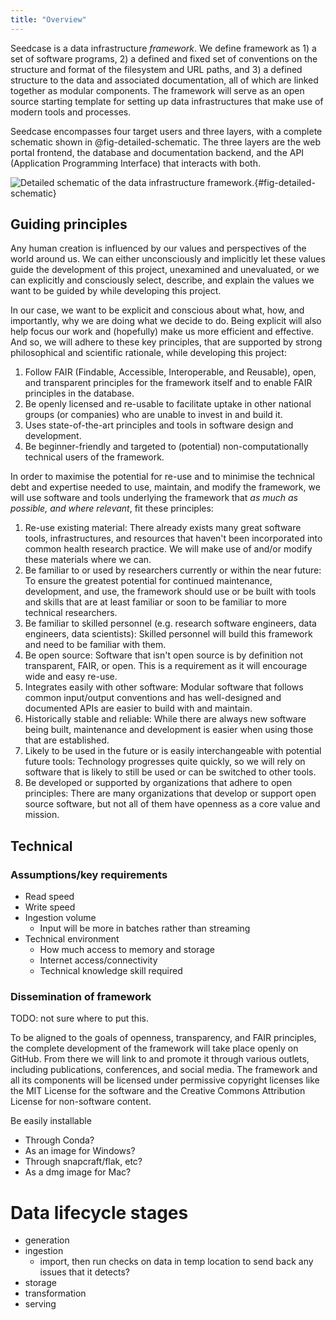 ```yaml
---
title: "Overview"
---
```


Seedcase is a data infrastructure *framework*. We define framework as 1)
a set of software programs, 2) a defined and fixed set of conventions on
the structure and format of the filesystem and URL paths, and 3) a
defined structure to the data and associated documentation, all of which
are linked together as modular components. The framework will serve as
an open source starting template for setting up data infrastructures
that make use of modern tools and processes.

Seedcase encompasses four target users and three layers, with a complete
schematic shown in @fig-detailed-schematic. The three layers are the web
portal frontend, the database and documentation backend, and the API
(Application Programming Interface) that interacts with both.

![Detailed schematic of the data infrastructure
framework.](/images/detailed-schematic.svg){#fig-detailed-schematic}

## Guiding principles

Any human creation is influenced by our values and perspectives of the
world around us. We can either unconsciously and implicitly let these
values guide the development of this project, unexamined and
unevaluated, or we can explicitly and consciously select, describe, and
explain the values we want to be guided by while developing this
project.

In our case, we want to be explicit and conscious about what, how, and
importantly, why we are doing what we decide to do. Being explicit will
also help focus our work and (hopefully) make us more efficient and
effective. And so, we will adhere to these key principles, that are
supported by strong philosophical and scientific rationale, while
developing this project:

1.  Follow FAIR (Findable, Accessible, Interoperable, and Reusable),
    open, and transparent principles for the framework itself and to
    enable FAIR principles in the database.
2.  Be openly licensed and re-usable to facilitate uptake in other
    national groups (or companies) who are unable to invest in and build
    it.
3.  Uses state-of-the-art principles and tools in software design and
    development.
4.  Be beginner-friendly and targeted to (potential) non-computationally
    technical users of the framework.

In order to maximise the potential for re-use and to minimise the
technical debt and expertise needed to use, maintain, and modify the
framework, we will use software and tools underlying the framework that
*as much as possible, and where relevant*, fit these principles:

1.  Re-use existing material: There already exists many great software
    tools, infrastructures, and resources that haven't been incorporated
    into common health research practice. We will make use of and/or
    modify these materials where we can.
2.  Be familiar to or used by researchers currently or within the near
    future: To ensure the greatest potential for continued maintenance,
    development, and use, the framework should use or be built with
    tools and skills that are at least familiar or soon to be familiar
    to more technical researchers.
3.  Be familiar to skilled personnel (e.g. research software engineers,
    data engineers, data scientists): Skilled personnel will build this
    framework and need to be familiar with them.
4.  Be open source: Software that isn't open source is by definition not
    transparent, FAIR, or open. This is a requirement as it will
    encourage wide and easy re-use.
5.  Integrates easily with other software: Modular software that follows
    common input/output conventions and has well-designed and documented
    APIs are easier to build with and maintain.
6.  Historically stable and reliable: While there are always new
    software being built, maintenance and development is easier when
    using those that are established.
7.  Likely to be used in the future or is easily interchangeable with
    potential future tools: Technology progresses quite quickly, so we
    will rely on software that is likely to still be used or can be
    switched to other tools.
8.  Be developed or supported by organizations that adhere to open
    principles: There are many organizations that develop or support
    open source software, but not all of them have openness as a core
    value and mission.

## Technical

### Assumptions/key requirements

-   Read speed
-   Write speed
-   Ingestion volume
    -   Input will be more in batches rather than streaming
-   Technical environment
    -   How much access to memory and storage
    -   Internet access/connectivity
    -   Technical knowledge skill required

### Dissemination of framework

TODO: not sure where to put this.

To be aligned to the goals of openness, transparency, and FAIR
principles, the complete development of the framework will take place
openly on GitHub. From there we will link to and promote it through
various outlets, including publications, conferences, and social media.
The framework and all its components will be licensed under permissive
copyright licenses like the MIT License for the software and the
Creative Commons Attribution License for non-software content.

Be easily installable

-   Through Conda?
-   As an image for Windows?
-   Through snapcraft/flak, etc?
-   As a dmg image for Mac?

# Data lifecycle stages

-   generation
-   ingestion
    -   import, then run checks on data in temp location to send back
        any issues that it detects?
-   storage
-   transformation
-   serving
